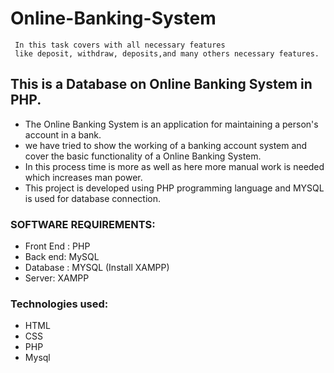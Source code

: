 # Online-Banking-System
     In this task covers with all necessary features
     like deposit, withdraw, deposits,and many others necessary features.

## This is a Database  on Online Banking System in PHP.

- The Online Banking System is an application for maintaining a person's account in a bank. 
- we have tried to show the working of a banking account system and cover the basic functionality of a 
Online Banking System. 
 - In this process time is more as well as here more manual work is needed which increases man power. 
- This project is developed using PHP programming language and MYSQL is used for database connection.

### SOFTWARE REQUIREMENTS:

- Front End : PHP
- Back end: MySQL
- Database : MYSQL (Install XAMPP)
- Server: XAMPP

### Technologies used:
- HTML
- CSS
- PHP
- Mysql
